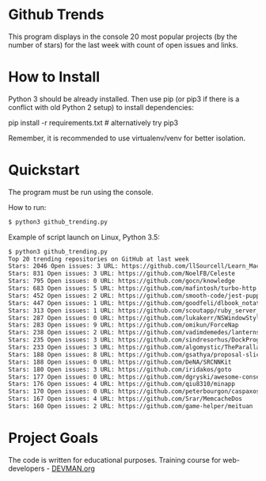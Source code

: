 # Github Trends

This program displays in the console 20 most popular projects (by the number of stars) for the last week with count of  open issues and links.

# How to Install

Python 3 should be already installed. Then use pip (or pip3 if there is a conflict with old Python 2 setup) to install dependencies:

pip install -r requirements.txt # alternatively try pip3

Remember, it is recommended to use virtualenv/venv for better isolation.

# Quickstart

The program must be run using the console.

How to run:
```bash
$ python3 github_trending.py
```
Example of script launch on Linux, Python 3.5:
```bash
$ python3 github_trending.py 
Top 20 trending repositories on GitHub at last week
Stars: 2046 Open issues: 3 URL: https://github.com/llSourcell/Learn_Machine_Learning_in_3_Months
Stars: 831 Open issues: 3 URL: https://github.com/NoelFB/Celeste
Stars: 795 Open issues: 0 URL: https://github.com/gocn/knowledge
Stars: 683 Open issues: 5 URL: https://github.com/mafintosh/turbo-http
Stars: 452 Open issues: 2 URL: https://github.com/smooth-code/jest-puppeteer
Stars: 447 Open issues: 1 URL: https://github.com/goodfeli/dlbook_notation
Stars: 313 Open issues: 1 URL: https://github.com/scoutapp/ruby_server_timing
Stars: 287 Open issues: 0 URL: https://github.com/lukakerr/NSWindowStyles
Stars: 283 Open issues: 9 URL: https://github.com/omikun/ForceNap
Stars: 238 Open issues: 2 URL: https://github.com/vadimdemedes/lanterns
Stars: 235 Open issues: 3 URL: https://github.com/sindresorhus/DockProgress
Stars: 233 Open issues: 3 URL: https://github.com/algomystic/TheParallaxView
Stars: 188 Open issues: 8 URL: https://github.com/gsathya/proposal-slice-notation
Stars: 188 Open issues: 0 URL: https://github.com/DeNA/SRCNNKit
Stars: 180 Open issues: 3 URL: https://github.com/iridakos/goto
Stars: 177 Open issues: 0 URL: https://github.com/dgryski/awesome-consensus
Stars: 176 Open issues: 4 URL: https://github.com/qiu8310/minapp
Stars: 170 Open issues: 0 URL: https://github.com/peterbourgon/caspaxos
Stars: 167 Open issues: 4 URL: https://github.com/Srar/MemcacheDos
Stars: 160 Open issues: 2 URL: https://github.com/game-helper/meituan

```

# Project Goals

The code is written for educational purposes. Training course for web-developers - [DEVMAN.org](https://devman.org)
